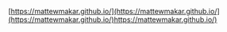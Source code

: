 [https://mattewmakar.github.io/](https://mattewmakar.github.io/](https://mattewmakar.github.io/)https://mattewmakar.github.io/)
